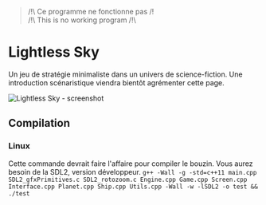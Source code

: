 > /!\ Ce programme ne fonctionne pas /!\
> /!\ This is no working program /!\

Lightless Sky
===
Un jeu de stratégie minimaliste dans un univers de science-fiction. Une introduction scénaristique viendra bientôt agrémenter cette page.

![Lightless Sky - screenshot](http://i.imgur.com/AUdHDfF.png)

Compilation
---
### Linux
Cette commande devrait faire l'affaire pour compiler le bouzin. Vous aurez besoin de la SDL2, version développeur.
`g++ -Wall -g -std=c++11 main.cpp SDL2_gfxPrimitives.c SDL2_rotozoom.c Engine.cpp Game.cpp Screen.cpp Interface.cpp Planet.cpp Ship.cpp Utils.cpp -Wall -w -lSDL2 -o test && ./test`
